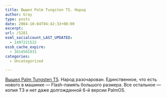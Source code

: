 ```yaml
---
title: Вышел Palm Tungsten T5. Народ
author: Gray
type: posts
date: 2004-10-04T04:42:33+00:00
excerpt:
url: /5281
esml_socialcount_LAST_UPDATED:
  - 1497221522
essb_cache_expire:
  - 1614501031
categories:
  - Uncategorized

---
```








<a href="http://www.palmone.com/us/products/handhelds/tungsten-t5/" target="_blank">Вышел Palm Tungsten T5</a>. Народ разочарован. Единственное, что есть нового в машинке &#8212; Flash-память большого размера. Все остальное &#8212; копия T3 и нет даже долгожданной 6-й версии PalmOS.